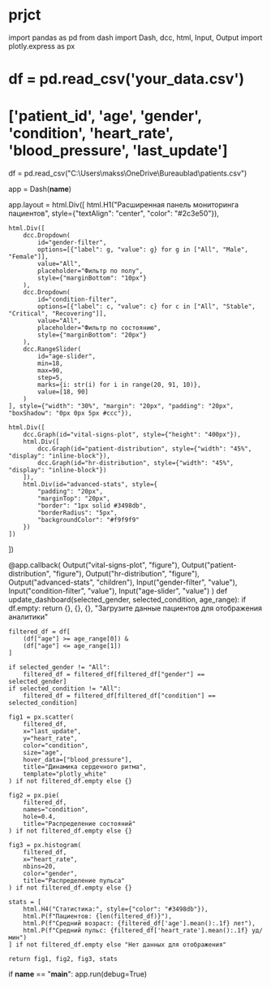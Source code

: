 # prjct
import pandas as pd
from dash import Dash, dcc, html, Input, Output
import plotly.express as px

# df = pd.read_csv('your_data.csv')

# ['patient_id', 'age', 'gender', 'condition', 'heart_rate', 'blood_pressure', 'last_update']

df = pd.read_csv("C:\Users\makss\OneDrive\Bureaublad\patients.csv")

app = Dash(__name__)

app.layout = html.Div([
    html.H1("Расширенная панель мониторинга пациентов", style={"textAlign": "center", "color": "#2c3e50"}),

    html.Div([
        dcc.Dropdown(
            id="gender-filter",
            options=[{"label": g, "value": g} for g in ["All", "Male", "Female"]],
            value="All",
            placeholder="Фильтр по полу",
            style={"marginBottom": "10px"}
        ),
        dcc.Dropdown(
            id="condition-filter",
            options=[{"label": c, "value": c} for c in ["All", "Stable", "Critical", "Recovering"]],
            value="All",
            placeholder="Фильтр по состоянию",
            style={"marginBottom": "20px"}
        ),
        dcc.RangeSlider(
            id="age-slider",
            min=18,
            max=90,
            step=5,
            marks={i: str(i) for i in range(20, 91, 10)},
            value=[18, 90]
        )
    ], style={"width": "30%", "margin": "20px", "padding": "20px", "boxShadow": "0px 0px 5px #ccc"}),

    html.Div([
        dcc.Graph(id="vital-signs-plot", style={"height": "400px"}),
        html.Div([
            dcc.Graph(id="patient-distribution", style={"width": "45%", "display": "inline-block"}),
            dcc.Graph(id="hr-distribution", style={"width": "45%", "display": "inline-block"})
        ]),
        html.Div(id="advanced-stats", style={
            "padding": "20px",
            "marginTop": "20px",
            "border": "1px solid #3498db",
            "borderRadius": "5px",
            "backgroundColor": "#f9f9f9"
        })
    ])
])

@app.callback(
    Output("vital-signs-plot", "figure"),
    Output("patient-distribution", "figure"),
    Output("hr-distribution", "figure"),
    Output("advanced-stats", "children"),
    Input("gender-filter", "value"),
    Input("condition-filter", "value"),
    Input("age-slider", "value")
)
def update_dashboard(selected_gender, selected_condition, age_range):
    if df.empty:
        return {}, {}, {}, "Загрузите данные пациентов для отображения аналитики"
    
    filtered_df = df[
        (df["age"] >= age_range[0]) &
        (df["age"] <= age_range[1])
    ]

    if selected_gender != "All":
        filtered_df = filtered_df[filtered_df["gender"] == selected_gender]
    if selected_condition != "All":
        filtered_df = filtered_df[filtered_df["condition"] == selected_condition]

    fig1 = px.scatter(
        filtered_df,
        x="last_update",
        y="heart_rate",
        color="condition",
        size="age",
        hover_data=["blood_pressure"],
        title="Динамика сердечного ритма",
        template="plotly_white"
    ) if not filtered_df.empty else {}

    fig2 = px.pie(
        filtered_df,
        names="condition",
        hole=0.4,
        title="Распределение состояний"
    ) if not filtered_df.empty else {}

    fig3 = px.histogram(
        filtered_df,
        x="heart_rate",
        nbins=20,
        color="gender",
        title="Распределение пульса"
    ) if not filtered_df.empty else {}

    stats = [
        html.H4("Статистика:", style={"color": "#3498db"}),
        html.P(f"Пациентов: {len(filtered_df)}"),
        html.P(f"Средний возраст: {filtered_df['age'].mean():.1f} лет"),
        html.P(f"Средний пульс: {filtered_df['heart_rate'].mean():.1f} уд/мин")
    ] if not filtered_df.empty else "Нет данных для отображения"

    return fig1, fig2, fig3, stats

if __name__ == "__main__":
    app.run(debug=True)
